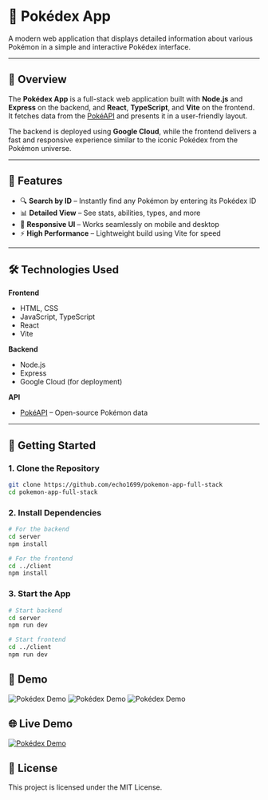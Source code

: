 # 📘 Pokédex App

A modern web application that displays detailed information about various Pokémon in a simple and interactive Pokédex interface.

---

## 🧾 Overview

The **Pokédex App** is a full-stack web application built with **Node.js** and **Express** on the backend, and **React**, **TypeScript**, and **Vite** on the frontend. It fetches data from the [PokéAPI](https://pokeapi.co/) and presents it in a user-friendly layout.

The backend is deployed using **Google Cloud**, while the frontend delivers a fast and responsive experience similar to the iconic Pokédex from the Pokémon universe.

---

## 🌟 Features

- 🔍 **Search by ID** – Instantly find any Pokémon by entering its Pokédex ID  
- 📊 **Detailed View** – See stats, abilities, types, and more  
- 📱 **Responsive UI** – Works seamlessly on mobile and desktop  
- ⚡ **High Performance** – Lightweight build using Vite for speed  

---

## 🛠️ Technologies Used

**Frontend**  
- HTML, CSS  
- JavaScript, TypeScript  
- React  
- Vite  

**Backend**  
- Node.js  
- Express  
- Google Cloud (for deployment)  

**API**  
- [PokéAPI](https://pokeapi.co/) – Open-source Pokémon data

---

## 🚀 Getting Started

### 1. Clone the Repository

```bash
git clone https://github.com/echo1699/pokemon-app-full-stack
cd pokemon-app-full-stack
```
### 2. Install Dependencies

```bash
# For the backend
cd server
npm install

# For the frontend
cd ../client
npm install
```

### 3. Start the App

```bash
# Start backend
cd server
npm run dev

# Start frontend
cd ../client
npm run dev
```

## 📸 Demo
![Pokédex Demo](https://i.imgur.com/EHm2a35.png)
![Pokédex Demo](https://i.imgur.com/EE4F4oW.png)
![Pokédex Demo](https://i.imgur.com/CIExQp3.png)

## 🌐 Live Demo

[![Pokédex Demo](https://i.imgur.com/EHm2a35.png)](https://pokedex-app-echo-hash-831381062774.us-central1.run.app)

## 📜 License
This project is licensed under the MIT License.

